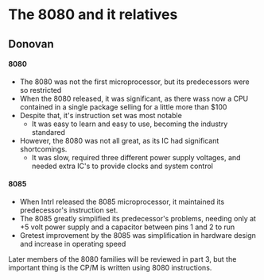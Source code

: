 # The 8080 and it relatives
## Donovan

#### 8080
* The 8080 was not the first microprocessor, but its predecessors were so restricted
* When the 8080 released, it was significant, as there wass now a CPU contained in a single package selling for a little more than $100
* Despite that, it's instruction set was most notable
    * It was easy to learn and easy to use, becoming the industry standared
* However, the 8080 was not all great, as its IC had significant shortcomings. 
    * It was slow, required three different power supply voltages, and needed extra IC's to provide clocks and system control

#### 8085
* When Intrl released the 8085 microprocessor, it maintained its predecessor's instruction set.
* The 8085 greatly simplified its predecessor's problems, needing only at +5 volt power supply and a capacitor between pins 1 and 2 to run
* Gretest improvement by the 8085 was simplification in hardware design and increase in operating speed

Later members of the 8080 families will be reviewed in part 3, but the important thing is the CP/M is written using 8080 instructions.





